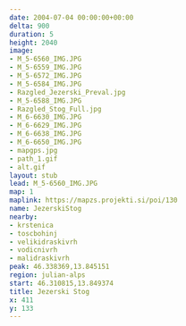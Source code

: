 ```yaml
---
date: 2004-07-04 00:00:00+00:00
delta: 900
duration: 5
height: 2040
image:
- M_5-6560_IMG.JPG
- M_5-6559_IMG.JPG
- M_5-6572_IMG.JPG
- M_5-6584_IMG.JPG
- Razgled_Jezerski_Preval.jpg
- M_5-6588_IMG.JPG
- Razgled_Stog_Full.jpg
- M_6-6630_IMG.JPG
- M_6-6629_IMG.JPG
- M_6-6638_IMG.JPG
- M_6-6650_IMG.JPG
- mapgps.jpg
- path_1.gif
- alt.gif
layout: stub
lead: M_5-6560_IMG.JPG
map: 1
maplink: https://mapzs.projekti.si/poi/130
name: JezerskiStog
nearby:
- krstenica
- toscbohinj
- velikidraskivrh
- vodicnivrh
- malidraskivrh
peak: 46.338369,13.845151
region: julian-alps
start: 46.310815,13.849374
title: Jezerski Stog
x: 411
y: 133
---
```

